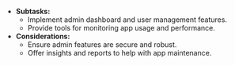 - **Subtasks:**
    - Implement admin dashboard and user management features.
    - Provide tools for monitoring app usage and performance.
- **Considerations:**
    - Ensure admin features are secure and robust.
    - Offer insights and reports to help with app maintenance.
